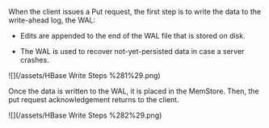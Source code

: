 When the client issues a Put request, the first step is to write the data to the write-ahead log, the WAL:

* Edits are appended to the end of the WAL file that is stored on disk.

* The WAL is used to recover not-yet-persisted data in case a server crashes.

![](/assets/HBase Write Steps %281%29.png)

Once the data is written to the WAL, it is placed in the MemStore. Then, the put request acknowledgement returns to the client.



![](/assets/HBase Write Steps %282%29.png)

